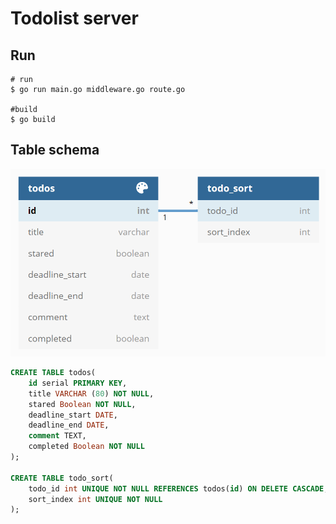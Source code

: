 # Todolist server

## Run

```shell
# run
$ go run main.go middleware.go route.go

#build
$ go build
```

## Table schema

![schema](schema.PNG)  

```sql
CREATE TABLE todos(
    id serial PRIMARY KEY,
    title VARCHAR (80) NOT NULL,
    stared Boolean NOT NULL,
    deadline_start DATE,
    deadline_end DATE,
    comment TEXT,
    completed Boolean NOT NULL
);

CREATE TABLE todo_sort(
    todo_id int UNIQUE NOT NULL REFERENCES todos(id) ON DELETE CASCADE,
    sort_index int UNIQUE NOT NULL
);
```
